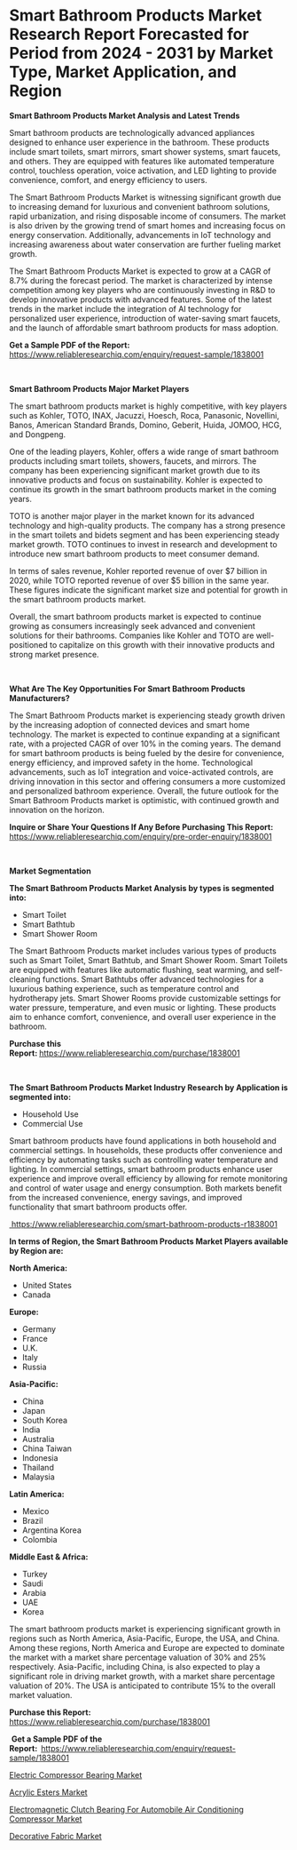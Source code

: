 <p><h1>Smart Bathroom Products Market Research Report Forecasted for Period from 2024 -  2031 by Market Type, Market Application, and Region</h1></p><p><strong>Smart Bathroom Products Market Analysis and Latest Trends</strong></p>
<p><p>Smart bathroom products are technologically advanced appliances designed to enhance user experience in the bathroom. These products include smart toilets, smart mirrors, smart shower systems, smart faucets, and others. They are equipped with features like automated temperature control, touchless operation, voice activation, and LED lighting to provide convenience, comfort, and energy efficiency to users.</p><p>The Smart Bathroom Products Market is witnessing significant growth due to increasing demand for luxurious and convenient bathroom solutions, rapid urbanization, and rising disposable income of consumers. The market is also driven by the growing trend of smart homes and increasing focus on energy conservation. Additionally, advancements in IoT technology and increasing awareness about water conservation are further fueling market growth.</p><p>The Smart Bathroom Products Market is expected to grow at a CAGR of 8.7% during the forecast period. The market is characterized by intense competition among key players who are continuously investing in R&D to develop innovative products with advanced features. Some of the latest trends in the market include the integration of AI technology for personalized user experience, introduction of water-saving smart faucets, and the launch of affordable smart bathroom products for mass adoption.</p></p>
<p><strong>Get a Sample PDF of the Report:&nbsp;</strong> <a href="https://www.reliableresearchiq.com/enquiry/request-sample/1838001">https://www.reliableresearchiq.com/enquiry/request-sample/1838001</a></p>
<p>&nbsp;</p>
<p><strong>Smart Bathroom Products Major Market Players</strong></p>
<p><p>The smart bathroom products market is highly competitive, with key players such as Kohler, TOTO, INAX, Jacuzzi, Hoesch, Roca, Panasonic, Novellini, Banos, American Standard Brands, Domino, Geberit, Huida, JOMOO, HCG, and Dongpeng. </p><p>One of the leading players, Kohler, offers a wide range of smart bathroom products including smart toilets, showers, faucets, and mirrors. The company has been experiencing significant market growth due to its innovative products and focus on sustainability. Kohler is expected to continue its growth in the smart bathroom products market in the coming years.</p><p>TOTO is another major player in the market known for its advanced technology and high-quality products. The company has a strong presence in the smart toilets and bidets segment and has been experiencing steady market growth. TOTO continues to invest in research and development to introduce new smart bathroom products to meet consumer demand.</p><p>In terms of sales revenue, Kohler reported revenue of over $7 billion in 2020, while TOTO reported revenue of over $5 billion in the same year. These figures indicate the significant market size and potential for growth in the smart bathroom products market.</p><p>Overall, the smart bathroom products market is expected to continue growing as consumers increasingly seek advanced and convenient solutions for their bathrooms. Companies like Kohler and TOTO are well-positioned to capitalize on this growth with their innovative products and strong market presence.</p></p>
<p>&nbsp;</p>
<p><strong>What Are The Key Opportunities For Smart Bathroom Products Manufacturers?</strong></p>
<p><p>The Smart Bathroom Products market is experiencing steady growth driven by the increasing adoption of connected devices and smart home technology. The market is expected to continue expanding at a significant rate, with a projected CAGR of over 10% in the coming years. The demand for smart bathroom products is being fueled by the desire for convenience, energy efficiency, and improved safety in the home. Technological advancements, such as IoT integration and voice-activated controls, are driving innovation in this sector and offering consumers a more customized and personalized bathroom experience. Overall, the future outlook for the Smart Bathroom Products market is optimistic, with continued growth and innovation on the horizon.</p></p>
<p><strong>Inquire or Share Your Questions If Any Before Purchasing This Report:</strong> <a href="https://www.reliableresearchiq.com/enquiry/pre-order-enquiry/1838001">https://www.reliableresearchiq.com/enquiry/pre-order-enquiry/1838001</a></p>
<p>&nbsp;</p>
<p><strong>Market Segmentation</strong></p>
<p><strong>The Smart Bathroom Products Market Analysis by types is segmented into:</strong></p>
<p><ul><li>Smart Toilet</li><li>Smart Bathtub</li><li>Smart Shower Room</li></ul></p>
<p><p>The Smart Bathroom Products market includes various types of products such as Smart Toilet, Smart Bathtub, and Smart Shower Room. Smart Toilets are equipped with features like automatic flushing, seat warming, and self-cleaning functions. Smart Bathtubs offer advanced technologies for a luxurious bathing experience, such as temperature control and hydrotherapy jets. Smart Shower Rooms provide customizable settings for water pressure, temperature, and even music or lighting. These products aim to enhance comfort, convenience, and overall user experience in the bathroom.</p></p>
<p><strong>Purchase this Report:&nbsp;</strong><a href="https://www.reliableresearchiq.com/purchase/1838001">https://www.reliableresearchiq.com/purchase/1838001</a></p>
<p>&nbsp;</p>
<p><strong>The Smart Bathroom Products Market Industry Research by Application is segmented into:</strong></p>
<p><ul><li>Household Use</li><li>Commercial Use</li></ul></p>
<p><p>Smart bathroom products have found applications in both household and commercial settings. In households, these products offer convenience and efficiency by automating tasks such as controlling water temperature and lighting. In commercial settings, smart bathroom products enhance user experience and improve overall efficiency by allowing for remote monitoring and control of water usage and energy consumption. Both markets benefit from the increased convenience, energy savings, and improved functionality that smart bathroom products offer.</p></p>
<p><a href="https://www.reliableresearchiq.com/smart-bathroom-products-r1838001">&nbsp;https://www.reliableresearchiq.com/smart-bathroom-products-r1838001</a></p>
<p><strong>In terms of Region, the Smart Bathroom Products Market Players available by Region are:</strong></p>
<p>
    <p> <strong> North America: </strong>
        <ul>
            <li>United States</li>
            <li>Canada</li>
        </ul>
        </p> 
    <p> <strong> Europe: </strong>
        <ul>
            <li>Germany</li>
            <li>France</li>
            <li>U.K.</li>
            <li>Italy</li>
            <li>Russia</li>
        </ul>
        </p> 
    <p> <strong> Asia-Pacific: </strong>
        <ul>
            <li>China</li>
            <li>Japan</li>
            <li>South Korea</li>
            <li>India</li>
            <li>Australia</li>
            <li>China Taiwan</li>
            <li>Indonesia</li>
            <li>Thailand</li>
            <li>Malaysia</li>
        </ul>
        </p> 
    <p> <strong> Latin America: </strong>
        <ul>
            <li>Mexico</li>
            <li>Brazil</li>
            <li>Argentina Korea</li>
            <li>Colombia</li>
        </ul>
        </p> 
    <p> <strong> Middle East & Africa: </strong>
        <ul>
            <li>Turkey</li>
            <li>Saudi</li>
            <li>Arabia</li>
            <li>UAE</li>
            <li>Korea</li>
        </ul>
    </p>
    </p>
<p><p>The smart bathroom products market is experiencing significant growth in regions such as North America, Asia-Pacific, Europe, the USA, and China. Among these regions, North America and Europe are expected to dominate the market with a market share percentage valuation of 30% and 25% respectively. Asia-Pacific, including China, is also expected to play a significant role in driving market growth, with a market share percentage valuation of 20%. The USA is anticipated to contribute 15% to the overall market valuation.</p></p>
<p><strong>Purchase this Report: </strong><a href="https://www.reliableresearchiq.com/purchase/1838001">https://www.reliableresearchiq.com/purchase/1838001</a></p>
<p>&nbsp;<strong>Get a Sample PDF of the Report:&nbsp;&nbsp;</strong><a href="https://www.reliableresearchiq.com/enquiry/request-sample/1838001">https://www.reliableresearchiq.com/enquiry/request-sample/1838001</a></p>
<p><strong></strong></p>
<p><p><a href="https://github.com/josephpullman6599/Market-Research-Report-List-1/blob/main/electric-compressor-bearing-market.md">Electric Compressor Bearing Market</a></p><p><a href="https://medium.com/@amandaexton567/insights-into-the-acrylic-esters-market-size-which-is-expanding-with-a-12-5-cagr-from-2024-2031-d1c907f67720">Acrylic Esters Market</a></p><p><a href="https://github.com/baileope6754/Market-Research-Report-List-1/blob/main/electromagnetic-clutch-bearing-for-automobile-air-conditioning-compressor-market.md">Electromagnetic Clutch Bearing For Automobile Air Conditioning Compressor Market</a></p><p><a href="https://medium.com/@diegomoen/decorative-fabric-market-forecasts-market-trends-and-impact-analysis-2024-2031-214b682373da">Decorative Fabric Market</a></p></p>